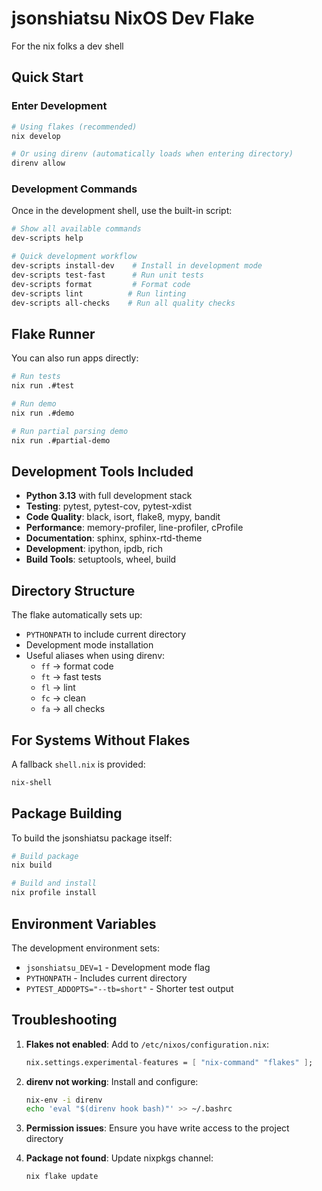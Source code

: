 # jsonshiatsu NixOS Dev Flake

For the nix folks a dev shell

## Quick Start


### Enter Development 

```bash
# Using flakes (recommended)
nix develop

# Or using direnv (automatically loads when entering directory)
direnv allow
```

### Development Commands

Once in the development shell, use the built-in script:

```bash
# Show all available commands
dev-scripts help

# Quick development workflow
dev-scripts install-dev    # Install in development mode
dev-scripts test-fast      # Run unit tests
dev-scripts format         # Format code
dev-scripts lint          # Run linting
dev-scripts all-checks    # Run all quality checks
```

## Flake Runner

You can also run apps directly:

```bash
# Run tests
nix run .#test

# Run demo
nix run .#demo

# Run partial parsing demo
nix run .#partial-demo
```

## Development Tools Included

- **Python 3.13** with full development stack
- **Testing**: pytest, pytest-cov, pytest-xdist
- **Code Quality**: black, isort, flake8, mypy, bandit
- **Performance**: memory-profiler, line-profiler, cProfile
- **Documentation**: sphinx, sphinx-rtd-theme
- **Development**: ipython, ipdb, rich
- **Build Tools**: setuptools, wheel, build

## Directory Structure

The flake automatically sets up:
- `PYTHONPATH` to include current directory
- Development mode installation
- Useful aliases when using direnv:
  - `ff` → format code
  - `ft` → fast tests
  - `fl` → lint
  - `fc` → clean
  - `fa` → all checks

## For Systems Without Flakes

A fallback `shell.nix` is provided:

```bash
nix-shell
```

## Package Building

To build the jsonshiatsu package itself:

```bash
# Build package
nix build

# Build and install
nix profile install
```

## Environment Variables

The development environment sets:
- `jsonshiatsu_DEV=1` - Development mode flag
- `PYTHONPATH` - Includes current directory
- `PYTEST_ADDOPTS="--tb=short"` - Shorter test output

## Troubleshooting

1. **Flakes not enabled**: Add to `/etc/nixos/configuration.nix`:
   ```nix
   nix.settings.experimental-features = [ "nix-command" "flakes" ];
   ```

2. **direnv not working**: Install and configure:
   ```bash
   nix-env -i direnv
   echo 'eval "$(direnv hook bash)"' >> ~/.bashrc
   ```

3. **Permission issues**: Ensure you have write access to the project directory

4. **Package not found**: Update nixpkgs channel:
   ```bash
   nix flake update
   ```
